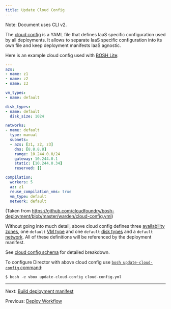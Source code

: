 ```yaml
---
title: Update Cloud Config
---
```


<p class="note">Note: Document uses CLI v2.</p>

The [cloud config](terminology.md#cloud-config) is a YAML file that defines IaaS specific configuration used by all deployments. It allows to separate IaaS specific configuration into its own file and keep deployment manifests IaaS agnostic.

Here is an example cloud config used with [BOSH Lite](terminology.md#bosh-lite):

```yaml
---
azs:
- name: z1
- name: z2
- name: z3

vm_types:
- name: default

disk_types:
- name: default
  disk_size: 1024

networks:
- name: default
  type: manual
  subnets:
  - azs: [z1, z2, z3]
    dns: [8.8.8.8]
    range: 10.244.0.0/24
    gateway: 10.244.0.1
    static: [10.244.0.34]
    reserved: []

compilation:
  workers: 5
  az: z1
  reuse_compilation_vms: true
  vm_type: default
  network: default
```

(Taken from <https://github.com/cloudfoundry/bosh-deployment/blob/master/warden/cloud-config.yml>)

Without going into much detail, above cloud config defines three [availability zones](terminology.md#az), one `default` [VM type](terminology.md#vm-type) and one `default` [disk types](terminology.md#disk-type) and a `default` [network](networks.md). All of these definitions will be referenced by the deployment manifest.

See [cloud config schema](cloud-config.md) for detailed breakdown.

To configure Director with above cloud config use [`bosh update-cloud-config` command](cli-v2.md#update-cloud-config):

```shell
$ bosh -e vbox update-cloud-config cloud-config.yml
```

---
Next: [Build deployment manifest](deployment-basics.md)

Previous: [Deploy Workflow](basic-workflow.md)
